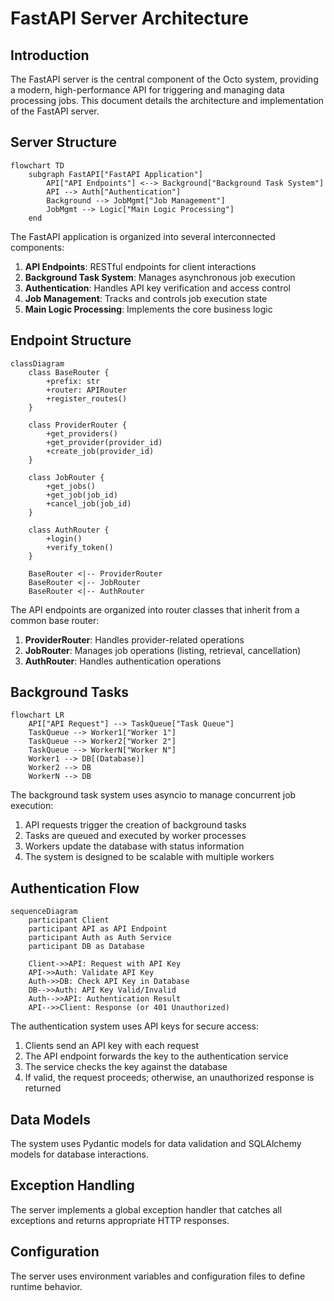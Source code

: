 # FastAPI Server Architecture

## Introduction

The FastAPI server is the central component of the Octo system, providing a modern, high-performance API for triggering and managing data processing jobs. This document details the architecture and implementation of the FastAPI server.

## Server Structure

```mermaid
flowchart TD
    subgraph FastAPI["FastAPI Application"]
        API["API Endpoints"] <--> Background["Background Task System"]
        API --> Auth["Authentication"]
        Background --> JobMgmt["Job Management"]
        JobMgmt --> Logic["Main Logic Processing"]
    end
```

The FastAPI application is organized into several interconnected components:

1. **API Endpoints**: RESTful endpoints for client interactions
2. **Background Task System**: Manages asynchronous job execution
3. **Authentication**: Handles API key verification and access control
4. **Job Management**: Tracks and controls job execution state
5. **Main Logic Processing**: Implements the core business logic

## Endpoint Structure

```mermaid
classDiagram
    class BaseRouter {
        +prefix: str
        +router: APIRouter
        +register_routes()
    }

    class ProviderRouter {
        +get_providers()
        +get_provider(provider_id)
        +create_job(provider_id)
    }

    class JobRouter {
        +get_jobs()
        +get_job(job_id)
        +cancel_job(job_id)
    }

    class AuthRouter {
        +login()
        +verify_token()
    }

    BaseRouter <|-- ProviderRouter
    BaseRouter <|-- JobRouter
    BaseRouter <|-- AuthRouter
```

The API endpoints are organized into router classes that inherit from a common base router:

1. **ProviderRouter**: Handles provider-related operations
2. **JobRouter**: Manages job operations (listing, retrieval, cancellation)
3. **AuthRouter**: Handles authentication operations

## Background Tasks

```mermaid
flowchart LR
    API["API Request"] --> TaskQueue["Task Queue"]
    TaskQueue --> Worker1["Worker 1"]
    TaskQueue --> Worker2["Worker 2"]
    TaskQueue --> WorkerN["Worker N"]
    Worker1 --> DB[(Database)]
    Worker2 --> DB
    WorkerN --> DB
```

The background task system uses asyncio to manage concurrent job execution:

1. API requests trigger the creation of background tasks
2. Tasks are queued and executed by worker processes
3. Workers update the database with status information
4. The system is designed to be scalable with multiple workers

## Authentication Flow

```mermaid
sequenceDiagram
    participant Client
    participant API as API Endpoint
    participant Auth as Auth Service
    participant DB as Database

    Client->>API: Request with API Key
    API->>Auth: Validate API Key
    Auth->>DB: Check API Key in Database
    DB-->>Auth: API Key Valid/Invalid
    Auth-->>API: Authentication Result
    API-->>Client: Response (or 401 Unauthorized)
```

The authentication system uses API keys for secure access:

1. Clients send an API key with each request
2. The API endpoint forwards the key to the authentication service
3. The service checks the key against the database
4. If valid, the request proceeds; otherwise, an unauthorized response is returned

## Data Models

The system uses Pydantic models for data validation and SQLAlchemy models for database interactions.

## Exception Handling

The server implements a global exception handler that catches all exceptions and returns appropriate HTTP responses.

## Configuration

The server uses environment variables and configuration files to define runtime behavior.
